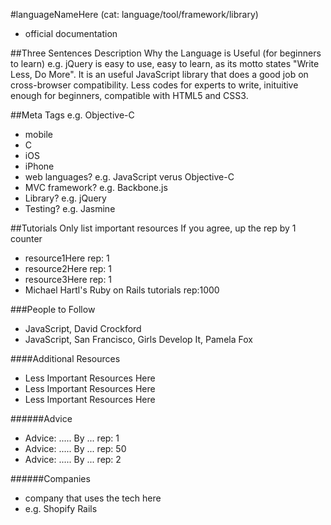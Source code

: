 #languageNameHere (cat: language/tool/framework/library)
- official documentation

##Three Sentences Description Why the Language is Useful (for beginners to learn)
e.g. jQuery is easy to use, easy to learn, as its motto states "Write Less, Do More". It is an useful JavaScript library that does a good job on cross-browser compatibility. Less codes for experts to write, inituitive enough for beginners, compatible with HTML5 and CSS3. 

##Meta Tags e.g. Objective-C
- mobile
- C
- iOS
- iPhone
- web languages? e.g. JavaScript verus Objective-C
- MVC framework? e.g. Backbone.js
- Library? e.g. jQuery
- Testing? e.g. Jasmine

##Tutorials
Only list important resources
If you agree, up the rep by 1 counter
- resource1Here rep: 1
- resource2Here rep: 1
- resource3Here rep: 1
- Michael Hartl's Ruby on Rails tutorials rep:1000

###People to Follow
- JavaScript, David Crockford
- JavaScript, San Francisco, Girls Develop It, Pamela Fox


####Additional Resources
- Less Important Resources Here
- Less Important Resources Here
- Less Important Resources Here

######Advice
- Advice: ..... By ... rep: 1
- Advice: ..... By ... rep: 50
- Advice: ..... By ... rep: 2

######Companies
- company that uses the tech here
- e.g. Shopify Rails